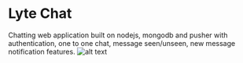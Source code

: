 # Lyte Chat
Chatting web application built on nodejs, mongodb and pusher with authentication, one to one chat, message seen/unseen, new message notification features.
![alt text](http://url/to/img.png)
